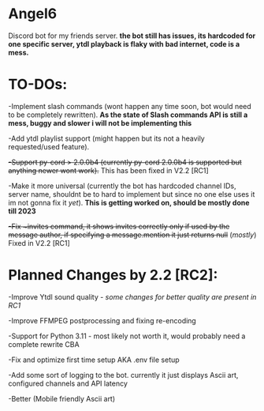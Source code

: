 # Angel6
Discord bot for my friends server.
**the bot still has issues, its hardcoded for one specific server, ytdl playback is flaky with bad internet, code is a mess.**

# TO-DOs:
-Implement slash commands (wont happen any time soon, bot would need to be completely rewritten). **As the state of Slash commands API is still a mess, buggy and slower i will not be implementing this**

-Add ytdl playlist support (might happen but its not a heavily requested/used feature).

~~-Support py-cord > 2.0.0b4 (currently py-cord 2.0.0b4 is supported but anything newer wont work).~~ This has been fixed in V2.2 [RC1]

-Make it more universal (currently the bot has hardcoded channel IDs, server name, shouldnt be to hard to implement but since no one else uses it im not gonna fix it *yet*). **This is getting worked on, should be mostly done till 2023**

~~-Fix \~invites command, it shows invites correctly only if used by the message author, if specifying a message.mention it just returns null~~ (*mostly*) Fixed in V2.2 [RC1]

# Planned Changes by 2.2 [RC2]:
-Improve Ytdl sound quality - *some changes for better quality are present in RC1*

-Improve FFMPEG postprocessing and fixing re-encoding

-Support for Python 3.11 - most likely not worth it, would probably need a complete rewrite CBA 

-Fix and optimize first time setup AKA .env file setup

-Add some sort of logging to the bot. currently it just displays Ascii art, configured channels and API latency

-Better (Mobile friendly Ascii art)
